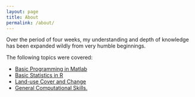 ```yaml
---
layout: page
title: About
permalink: /about/
---
```


Over the period of four weeks, my understanding and depth of knowledge has been expanded wildly from very humble beginnings.

The following topics were covered:

- [Basic Programming in Matlab](http://localhost:4000/julia_aml/update/2019/01/07/Matlab.html)
- [Basic Statistics in R](http://localhost:4000/julia_aml/update/2019/01/14/Basic-Stats.html)
- [Land-use Cover and Change](http://localhost:4000/julia_aml/update/2019/01/14/Landuse-Change-Modelling.html)
- [General Computational Skills.](http://localhost:4000/julia_aml/update/2019/01/28/Gen-Comp-Skills.html)
